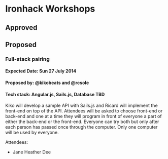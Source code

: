 Ironhack Workshops
==================

## Approved

## Proposed
### Full-stack pairing
#### Expected Date: Sun 27 July 2014
#### Proposed by: @kikobeats and @rcsole
#### Tech stack: Angular.js, Sails.js, Database TBD

Kiko will develop a sample API with Sails.js and Ricard will implement the front-end on top of the API. Attendees will be asked to choose front-end or back-end and one at a time they will program in front of everyone a part of either the back-end or the front-end. Everyone can try both but only after each person has passed once through the computer. Only one computer will be used by everyone.

Attendees:
  * Jane Heather Dee
